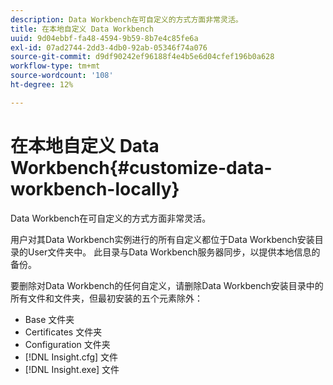 ```yaml
---
description: Data Workbench在可自定义的方式方面非常灵活。
title: 在本地自定义 Data Workbench
uuid: 9d04ebbf-fa48-4594-9b59-8b7e4c85fe6a
exl-id: 07ad2744-2dd3-4db0-92ab-05346f74a076
source-git-commit: d9df90242ef96188f4e4b5e6d04cfef196b0a628
workflow-type: tm+mt
source-wordcount: '108'
ht-degree: 12%

---
```


# 在本地自定义 Data Workbench{#customize-data-workbench-locally}

Data Workbench在可自定义的方式方面非常灵活。

用户对其Data Workbench实例进行的所有自定义都位于Data Workbench安装目录的User文件夹中。 此目录与Data Workbench服务器同步，以提供本地信息的备份。

要删除对Data Workbench的任何自定义，请删除Data Workbench安装目录中的所有文件和文件夹，但最初安装的五个元素除外：

* Base 文件夹
* Certificates 文件夹
* Configuration 文件夹
* [!DNL Insight.cfg] 文件
* [!DNL Insight.exe] 文件
